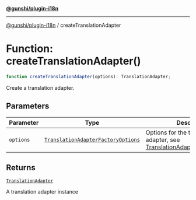 [**@gunshi/plugin-i18n**](../index.md)

***

[@gunshi/plugin-i18n](../index.md) / createTranslationAdapter

# Function: createTranslationAdapter()

```ts
function createTranslationAdapter(options): TranslationAdapter;
```

Create a translation adapter.

## Parameters

| Parameter | Type | Description |
| ------ | ------ | ------ |
| `options` | [`TranslationAdapterFactoryOptions`](../interfaces/TranslationAdapterFactoryOptions.md) | Options for the translation adapter, see [TranslationAdapterFactoryOptions](../interfaces/TranslationAdapterFactoryOptions.md) |

## Returns

[`TranslationAdapter`](../interfaces/TranslationAdapter.md)

A translation adapter instance
